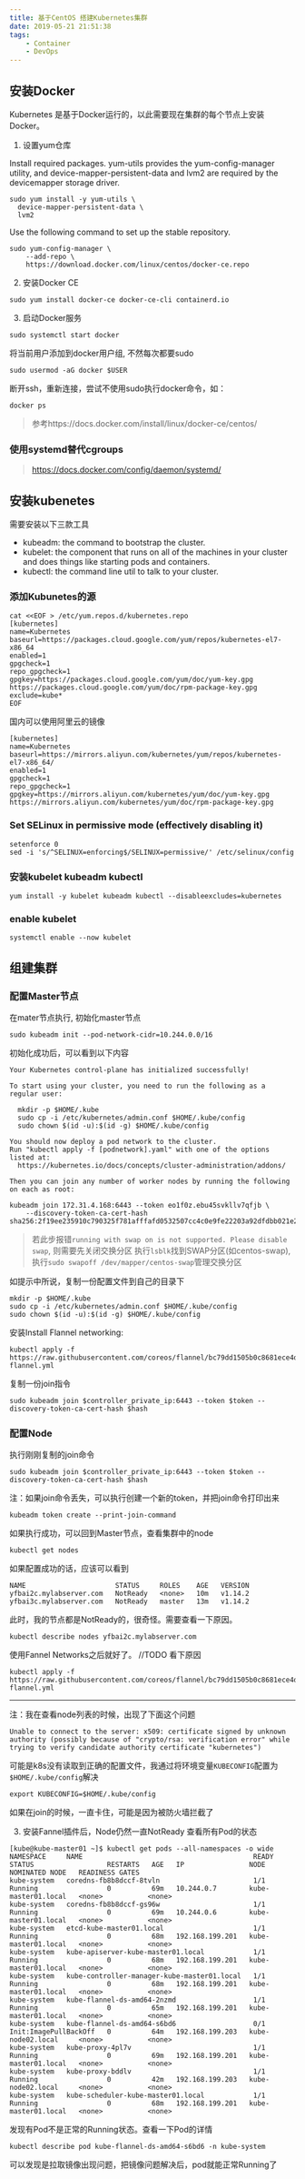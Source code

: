 ```yaml
---
title: 基于CentOS 搭建Kubernetes集群
date: 2019-05-21 21:51:38
tags:
    - Container
    - DevOps
---
```


## 安装Docker
Kubernetes 是基于Docker运行的，以此需要现在集群的每个节点上安装Docker。

1. 设置yum仓库

Install required packages. yum-utils provides the yum-config-manager utility, and device-mapper-persistent-data and lvm2 are required by the devicemapper storage driver.
```
sudo yum install -y yum-utils \
  device-mapper-persistent-data \
  lvm2
```

Use the following command to set up the stable repository.
```
sudo yum-config-manager \
    --add-repo \
    https://download.docker.com/linux/centos/docker-ce.repo
```

2. 安装Docker CE
```
sudo yum install docker-ce docker-ce-cli containerd.io
```

3. 启动Docker服务
```
sudo systemctl start docker
```
将当前用户添加到docker用户组, 不然每次都要sudo
```
sudo usermod -aG docker $USER
```
断开ssh，重新连接，尝试不使用sudo执行docker命令，如：
```
docker ps
```

> 参考https://docs.docker.com/install/linux/docker-ce/centos/

### 使用systemd替代cgroups

> https://docs.docker.com/config/daemon/systemd/

## 安装kubenetes

需要安装以下三款工具

- kubeadm: the command to bootstrap the cluster.
- kubelet: the component that runs on all of the machines in your cluster and does things like starting pods and containers.
- kubectl: the command line util to talk to your cluster.

### 添加Kubunetes的源
```
cat <<EOF > /etc/yum.repos.d/kubernetes.repo
[kubernetes]
name=Kubernetes
baseurl=https://packages.cloud.google.com/yum/repos/kubernetes-el7-x86_64
enabled=1
gpgcheck=1
repo_gpgcheck=1
gpgkey=https://packages.cloud.google.com/yum/doc/yum-key.gpg https://packages.cloud.google.com/yum/doc/rpm-package-key.gpg
exclude=kube*
EOF
```
国内可以使用阿里云的镜像
```
[kubernetes]
name=Kubernetes
baseurl=https://mirrors.aliyun.com/kubernetes/yum/repos/kubernetes-el7-x86_64/
enabled=1
gpgcheck=1
repo_gpgcheck=1
gpgkey=https://mirrors.aliyun.com/kubernetes/yum/doc/yum-key.gpg https://mirrors.aliyun.com/kubernetes/yum/doc/rpm-package-key.gpg
```

### Set SELinux in permissive mode (effectively disabling it) 
```
setenforce 0
sed -i 's/^SELINUX=enforcing$/SELINUX=permissive/' /etc/selinux/config
```

### 安装kubelet kubeadm kubectl
```
yum install -y kubelet kubeadm kubectl --disableexcludes=kubernetes
```

### enable kubelet

```
systemctl enable --now kubelet
```

## 组建集群

### 配置Master节点
在mater节点执行, 初始化master节点
```
sudo kubeadm init --pod-network-cidr=10.244.0.0/16
```
初始化成功后，可以看到以下内容
```
Your Kubernetes control-plane has initialized successfully!

To start using your cluster, you need to run the following as a regular user:

  mkdir -p $HOME/.kube
  sudo cp -i /etc/kubernetes/admin.conf $HOME/.kube/config
  sudo chown $(id -u):$(id -g) $HOME/.kube/config

You should now deploy a pod network to the cluster.
Run "kubectl apply -f [podnetwork].yaml" with one of the options listed at:
  https://kubernetes.io/docs/concepts/cluster-administration/addons/

Then you can join any number of worker nodes by running the following on each as root:

kubeadm join 172.31.4.168:6443 --token eo1f0z.ebu45svkllv7qfjb \
    --discovery-token-ca-cert-hash sha256:2f19ee235910c790325f781afffafd0532507cc4c0e9fe22203a92dfdbb021e2
```
> 若此步报错`running with swap on is not supported. Please disable swap`, 则需要先关闭交换分区
> 执行`lsblk`找到SWAP分区(如centos-swap), 执行`sudo swapoff /dev/mapper/centos-swap`管理交换分区

如提示中所说，复制一份配置文件到自己的目录下
```
mkdir -p $HOME/.kube
sudo cp -i /etc/kubernetes/admin.conf $HOME/.kube/config
sudo chown $(id -u):$(id -g) $HOME/.kube/config
```
安装Install Flannel networking:
```
kubectl apply -f https://raw.githubusercontent.com/coreos/flannel/bc79dd1505b0c8681ece4de4c0d86c5cd2643275/Documentation/kube-flannel.yml
```

复制一份join指令
```
sudo kubeadm join $controller_private_ip:6443 --token $token --discovery-token-ca-cert-hash $hash
```

### 配置Node
执行刚刚复制的join命令
```
sudo kubeadm join $controller_private_ip:6443 --token $token --discovery-token-ca-cert-hash $hash
```
注：如果join命令丢失，可以执行创建一个新的token，并把join命令打印出来
```
kubeadm token create --print-join-command
```

如果执行成功，可以回到Master节点，查看集群中的node
```
kubectl get nodes
```
如果配置成功的话，应该可以看到
```
NAME                      STATUS     ROLES    AGE   VERSION
yfbai2c.mylabserver.com   NotReady   <none>   10m   v1.14.2
yfbai3c.mylabserver.com   NotReady   master   13m   v1.14.2
```
此时，我的节点都是NotReady的，很奇怪。需要查看一下原因。
```
kubectl describe nodes yfbai2c.mylabserver.com
```
使用Fannel Networks之后就好了。 //TODO 看下原因
```
kubectl apply -f https://raw.githubusercontent.com/coreos/flannel/bc79dd1505b0c8681ece4de4c0d86c5cd2643275/Documentation/kube-flannel.yml
```
---------------------------------------
注：我在查看node列表的时候，出现了下面这个问题
```
Unable to connect to the server: x509: certificate signed by unknown authority (possibly because of "crypto/rsa: verification error" while trying to verify candidate authority certificate "kubernetes")
```
可能是k8s没有读取到正确的配置文件，我通过将环境变量`KUBECONFIG`配置为`$HOME/.kube/config`解决
```
export KUBECONFIG=$HOME/.kube/config
```

如果在join的时候，一直卡住，可能是因为被防火墙拦截了

3. 安装Fannel插件后，Node仍然一直NotReady
查看所有Pod的状态
```
[kube@kube-master01 ~]$ kubectl get pods --all-namespaces -o wide
NAMESPACE     NAME                                          READY   STATUS                  RESTARTS   AGE   IP                NODE                  NOMINATED NODE   READINESS GATES
kube-system   coredns-fb8b8dccf-8tvln                       1/1     Running                 0          69m   10.244.0.7        kube-master01.local   <none>           <none>
kube-system   coredns-fb8b8dccf-gs96w                       1/1     Running                 0          69m   10.244.0.6        kube-master01.local   <none>           <none>
kube-system   etcd-kube-master01.local                      1/1     Running                 0          68m   192.168.199.201   kube-master01.local   <none>           <none>
kube-system   kube-apiserver-kube-master01.local            1/1     Running                 0          68m   192.168.199.201   kube-master01.local   <none>           <none>
kube-system   kube-controller-manager-kube-master01.local   1/1     Running                 0          68m   192.168.199.201   kube-master01.local   <none>           <none>
kube-system   kube-flannel-ds-amd64-2nzmd                   1/1     Running                 0          65m   192.168.199.201   kube-master01.local   <none>           <none>
kube-system   kube-flannel-ds-amd64-s6bd6                   0/1     Init:ImagePullBackOff   0          64m   192.168.199.203   kube-node02.local     <none>           <none>
kube-system   kube-proxy-4pl7v                              1/1     Running                 0          69m   192.168.199.201   kube-master01.local   <none>           <none>
kube-system   kube-proxy-bddlv                              1/1     Running                 0          42m   192.168.199.203   kube-node02.local     <none>           <none>
kube-system   kube-scheduler-kube-master01.local            1/1     Running                 0          68m   192.168.199.201   kube-master01.local   <none>           <none>
```
发现有Pod不是正常的Running状态。查看一下Pod的详情
```
kubectl describe pod kube-flannel-ds-amd64-s6bd6 -n kube-system
``` 
可以发现是拉取镜像出现问题，把镜像问题解决后，pod就能正常Running了
